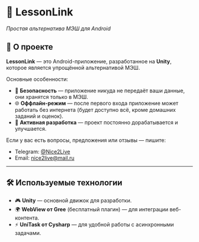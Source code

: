 # 📱 LessonLink
_Простая альтернатива МЭШ для Android_

## 📖 О проекте
**LessonLink** — это Android-приложение, разработанное на **Unity**, которое является упрощённой альтернативой МЭШ.  

Основные особенности:
- 📡 **Безопасность** — приложение никуда не передаёт ваши данные, они хранятся только в МЭШ.  
- 🌐 **Оффлайн-режим** — после первого входа приложение может работать без интернета (будет доступно всё, кроме домашних заданий и оценок).  
- 🔄 **Активная разработка** — проект постоянно дорабатывается и улучшается.  

Если у вас есть вопросы, предложения или отзывы — пишите:  
- Telegram: [@Nice2Live](https://t.me/Nice2Live)  
- Email: [nice2live@mail.ru](mailto:nice2live@mail.ru)  

---

## 🛠️ Используемые технологии
- 🎮 **Unity** — основной движок для разработки.  
- 🌍 **WebView от Gree** (бесплатный плагин) — для интеграции веб-контента.  
- ⚡ **UniTask от Cysharp** — для удобной работы с асинхронными задачами.  
